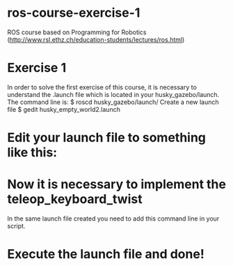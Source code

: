 # ros-course-exercise-1
ROS course based on Programming for Robotics (http://www.rsl.ethz.ch/education-students/lectures/ros.html)

# Exercise 1

In order to solve the first exercise of this course, it is necessary to understand the .launch file which is located in your husky_gazebo/launch. 
The command line is:
$ roscd husky_gazebo/launch/
Create a new launch file
$ gedit husky_empty_world2.launch

# Edit your launch file to something like this:

<launch>
  <include file="$(find husky_gazebo)/launch/husky_empty_world.launch">
    <arg name="world_name" value="worlds/robocup14_spl_field.world"/>
  </include>
</launch>

# Now it is necessary to implement the teleop_keyboard_twist

In the same launch file created you need to add this command line in your script.

<node name="teleop_twist_keyboard" pkg="teleop_twist_keyboard" type="teleop_twist_keyboard.py" output="screen">
  </node>
  
# Execute the launch file and done!
